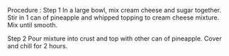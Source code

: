 Procedure :
Step 1
In a large bowl, mix cream cheese and sugar together. Stir in 1 can of pineapple and whipped topping to cream cheese mixture. Mix until smooth.

Step 2
Pour mixture into crust and top with other can of pineapple. Cover and chill for 2 hours.